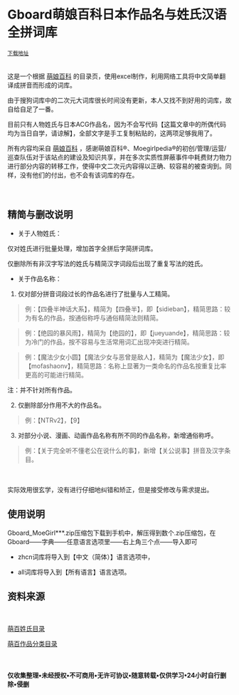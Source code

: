 # Gboard萌娘百科日本作品名与姓氏汉语全拼词库

[`下载地址`](https://github.com/DiexMi/Gboard_Moegirl_Menu_Dictionary/releases/download/20200504/20200504.zip)<br>
<br>
<br>
这是一个根据 [萌娘百科](https://zh.moegirl.org/) 的目录页，使用excel制作，利用网络工具将中文简单翻译成拼音而形成的词库。

由于搜狗词库中的二次元大词库很长时间没有更新，本人又找不到好用的词库，故自给自足了一番。

目前只有人物姓氏与日本ACG作品名，因为不会写代码【这篇文章中的所偶代码均为当日自学，请谅解】，全部文字是手工复制粘贴的，这两项足够我用了。

所有内容均采自 [萌娘百科](https://zh.moegirl.org/) ，感谢萌娘百科®、Moegirlpedia®的初创/管理/运营/巡查队伍对于该站点的建设及知识共享，并在多次实质性屏蔽事件中耗费财力物力进行部分内容的转移工作，使得中文二次元内容得以正确、较容易的被查询到。同样，没有他们的付出，也不会有该词库的存在。
<br>
<br>
<br>
## 精简与删改说明 
* 关于人物姓氏：

仅对姓氏进行批量处理，增加首字全拼后字简拼词库。

仅删除所有非汉字写法的姓氏与精简汉字词段后出现了重复写法的姓氏。

* 关于作品名称：

1. 仅对部分拼音词段过长的作品名进行了批量与人工精简。

>例：【四叠半神话大系】，精简为【四叠半】，即【sidieban】，精简思路：较为有名的作品，按通俗称呼与通俗精简法则精简。

>例：【绝园的暴风雨】，精简为【绝园的】，即【jueyuande】，精简思路：较为冷门的作品，按不容易与生活常用词汇出现冲突进行精简。

>例：【魔法少女小圆】【魔法少女与恶曾是敌人】，精简为【魔法少女】，即【mofashaonv】，精简思路：名称上显著为一类命名的作品名按重复比率更高的可能进行精简。

 注：并不针对所有作品。

2. 仅删除部分作用不大的作品名。
    
>例：【NTRv2】，【9】

3. 对部分小说、漫画、动画作品名称有所不同的作品名称，新增通俗称呼。

>例：【关于完全听不懂老公在说什么的事】，新增【关公说事】拼音及汉字条目。<br>

<br>
<br>
实际效用很玄学，没有进行仔细地纠错和矫正，但是接受修改与需求提出。


## 使用说明

Gboard_MoeGirl***.zip压缩包下载到手机中，解压得到数个.zip压缩包，在Gboard——字典——任意语言选项里——右上角三个点——导入即可

  * zhcn词库将导入到【中文（简体）】语言选项中，
  
  * all词库将导入到【所有语言】语言选项。

## 资料来源
<br>

[萌百姓氏目录](https://zh.moegirl.org/zh-cn/Category:%E6%8C%89%E5%A7%93%E6%B0%8F%E5%88%86%E7%B1%BB)

[萌百作品分类目录](https://zh.moegirl.org/Category:%E6%97%A5%E6%9C%AC%E4%BD%9C%E5%93%81)

<br>

#### 仅收集整理•未经授权•不可商用•无许可协议•随意转载•仅供学习•24小时自行删除•侵删

